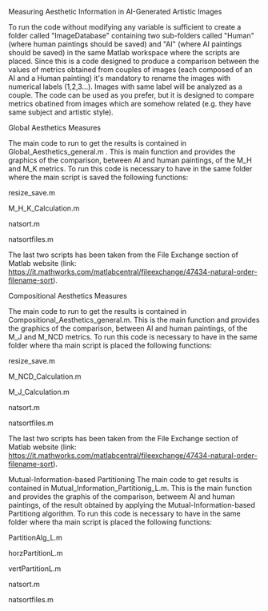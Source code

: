 
Measuring Aesthetic Information in AI-Generated Artistic Images

To run the code without modifying any variable is sufficient to create a folder called "ImageDatabase" containing two sub-folders called "Human" (where human paintings should be saved) and "AI" (where AI paintings should be saved) in the same Matlab workspace where the scripts are placed. Since this is a code designed to produce a comparison between the values of metrics obtained from couples of images (each composed of an AI and a Human painting) it's mandatory to rename the images with numerical labels (1,2,3...). Images with same label will be analyzed as a couple. The code can be used as you prefer, but it is designed to compare metrics obatined from images which are somehow related (e.g. they have same subject and artistic style).

Global Aesthetics Measures

The main code to run to get the results is contained in Global_Aesthetics_general.m . This is main function and provides the graphics of the comparison, between AI and human paintings, of the M_H and M_K metrics. To run this code is necessary to have in the same folder where the main script is saved the following functions:

resize_save.m

M_H_K_Calculation.m

natsort.m

natsortfiles.m

The last two scripts has been taken from the File Exchange section of Matlab website (link: https://it.mathworks.com/matlabcentral/fileexchange/47434-natural-order-filename-sort).

Compositional Aesthetics Measures

The main code to run to get the results is contained in Compositional_Aesthetics_general.m. This is the main function and provides the graphics of the comparison, between AI and human paintings, of the M_J and M_NCD metrics. To run this code is necessary to have in the same folder where tha main script is placed the following functions:

resize_save.m

M_NCD_Calculation.m

M_J_Calculation.m

natsort.m

natsortfiles.m

The last two scripts has been taken from the File Exchange section of Matlab website (link: https://it.mathworks.com/matlabcentral/fileexchange/47434-natural-order-filename-sort).

Mutual-Information-based Partitioning
The main code to get results is contained in Mutual_Information_Partitionig_L.m. This is the main function and provides the graphis of the comparison, betweem AI and human paintings, of the result obtained by applying the Mutual-Information-based Partitiong algorithm. To run this code is necessary to have in the same folder where tha main script is placed the following functions:

PartitionAlg_L.m

horzPartitionL.m

vertPartitionL.m

natsort.m

natsortfiles.m
